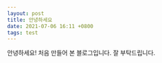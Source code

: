 ```yaml
---
layout: post
title: 안녕하세요
date: 2021-07-06 16:11 +0800
tags: test
---
```

안녕하세요!
처음 만들어 본 블로그입니다.
잘 부탁드립니다.
